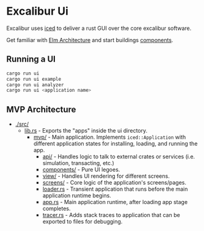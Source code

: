 # Excalibur Ui

Excalibur uses [iced](https://github.com/iced-rs/iced) to deliver a rust GUI over the core excalibur software.

Get familiar with [Elm Architecture](https://guide.elm-lang.org/architecture/) and start buildings [components](./src/components/).

## Running a UI

```bash
cargo run ui
cargo run ui example
cargo run ui analyzer
cargo run ui <application name>
```

## MVP Architecture
- [./src/](./src/)
    - [lib.rs](./src/lib.rs) - Exports the "apps" inside the ui directory.
        -  [mvp/](./src/mvp/mod.rs) - Main application. Implements `iced::Application` with different application states for installing, loading, and running the app.
            - [api/](./src/mvp/api/) - Handles logic to talk to external crates or services (i.e. simulation, transacting, etc.)
            - [components/](./src/mvp/components/) - Pure UI legoes.
            - [view/](./src/mvp/view/) - Handles UI rendering for different screens.
            - [screens/](./src/mvp/screens/) - Core logic of the application's screens/pages.
            - [loader.rs](./src/mvp/loader.rs) - Transient application that runs before the main application runtime begins.
            - [app.rs](./src/mvp/app.rs) - Main application runtime, after loading app stage completes.
            - [tracer.rs](./src/mvp/tracer.rs) - Adds stack traces to application that can be exported to files for debugging.
